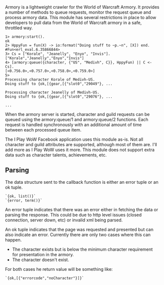
Armory is a lightweight crawler for the World of Warcraft Armory. It provides a number of methods to queue requests, monitor the request queue and process armory data. This module has several restrictions in place to allow developers to pull data from the World of Warcraft armory in a safe, throttled way.

    1> armory:start().
    ok
    2> HppyFun = fun(X) -> io:format("Doing stuff to ~p.~n", [X]) end.
    #Fun<erl_eval.6.35866844>
    3> Cs = ["Korale", "Jeanelly", "Enyo", "Invis"].
    ["Korale","Jeanelly","Enyo","Invis"]
    4> [armory:queue({character, {"US", "Medivh", C}}, HppyFun) || C <- Cs].
    [<0.756.0>,<0.757.0>,<0.758.0>,<0.759.0>]
    5>
    Processing character Korale of Medivh-US.
    Doing stuff to {ok,[{gear,[{"slot0","29049"}, ...
    
    Processing character Jeanelly of Medivh-US.
    Doing stuff to {ok,[{gear,[{"slot0","29076"}, ...
    
    ...

When the armory server is started, character and guild requests can be queued using the armory:queue/1 and armory:queue/2 functions. Each request is handled synchronously with an additional amount of time between each processed queue item. 

The I Play WoW Facebook application uses this module as-is. Not all character and guild attributes are supported, although most of them are. I'll add more as I Play WoW uses it more. This module does not support extra data such as character talents, achievements, etc.

## Parsing

The data structure sent to the callback function is either an error tuple or
an ok tuple.

    `{ok, list()}`
    `{error, term()}`

An error tuple indicates that there was an error either in fetching the data or parsing the response. This could be due to http level issues (closed connection, server down, etc) or invalid xml being parsed.

An ok tuple indicates that the page was requested and presented but can also indicate an error. Currently there are only two cases where this can happen.

* The character exists but is below the minimum character requirement for presentation in the armory.
* The character doesn't exist.

For both cases he return value will be something like:

    `{ok,[{"errorcode","noCharacter"}]}`
